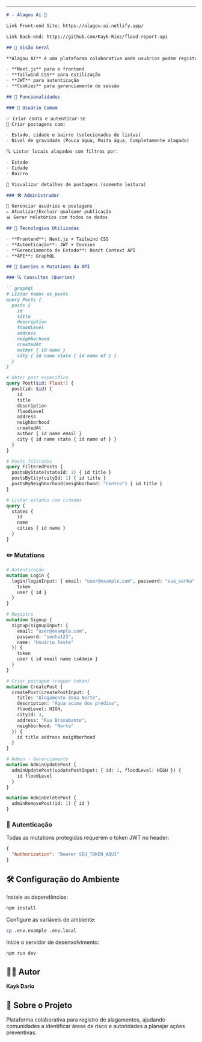 
---

````markdown
# - Alagou Aí 🚨

Link Front-end Site: https://alagou-ai.netlify.app/

Link Back-end: https://github.com/Kayk-Rios/flood-report-api 

## 📌 Visão Geral

**Alagou Aí** é uma plataforma colaborativa onde usuários podem registrar e visualizar pontos de alagamento em suas regiões. O sistema utiliza:

- **Next.js** para o frontend  
- **Tailwind CSS** para estilização  
- **JWT** para autenticação  
- **Cookies** para gerenciamento de sessão

## 🚀 Funcionalidades

### 👤 Usuário Comum

✅ Criar conta e autenticar-se  
📝 Criar postagens com:

- Estado, cidade e bairro (selecionados de listas)
- Nível de gravidade (Pouca água, Muita água, Completamente alagado)

🔍 Listar locais alagados com filtros por:

- Estado
- Cidade
- Bairro

👀 Visualizar detalhes de postagens (somente leitura)

### 🛠️ Administrador

👥 Gerenciar usuários e postagens  
✏️ Atualizar/Excluir qualquer publicação  
📊 Gerar relatórios com todos os dados

## 🔧 Tecnologias Utilizadas

- **Frontend**: Next.js + Tailwind CSS  
- **Autenticação**: JWT + Cookies  
- **Gerenciamento de Estado**: React Context API  
- **API**: GraphQL

## 📡 Queries e Mutations da API

### 🔍 Consultas (Queries)

```graphql
# Listar todos os posts
query Posts {
  posts {
    id
    title
    description
    floodLevel
    address
    neighborhood
    createdAt
    author { id name }
    city { id name state { id name uf } }
  }
}
````

```graphql
# Obter post específico
query Post($id: Float!) {
  post(id: $id) {
    id
    title
    description
    floodLevel
    address
    neighborhood
    createdAt
    author { id name email }
    city { id name state { id name uf } }
  }
}
```

```graphql
# Posts filtrados
query FilteredPosts {
  postsByState(stateId: 1) { id title }
  postsByCity(cityId: 1) { id title }
  postsByNeighborhood(neighborhood: "Centro") { id title }
}
```

```graphql
# Listar estados com cidades
query {
  states {
    id
    name
    cities { id name }
  }
}
```

### ✏️ Mutations

```graphql
# Autenticação
mutation Login {
  login(loginInput: { email: "user@example.com", password: "sua_senha" }) {
    token
    user { id }
  }
}
```

```graphql
# Registro
mutation Signup {
  signup(signupInput: {
    email: "user@example.com",
    password: "senha123",
    name: "Usuário Teste"
  }) {
    token
    user { id email name isAdmin }
  }
}
```

```graphql
# Criar postagem (requer token)
mutation CreatePost {
  createPost(createPostInput: {
    title: "Alagamento Zona Norte",
    description: "Água acima dos prédios",
    floodLevel: HIGH,
    cityId: 3,
    address: "Rua Brasabante",
    neighborhood: "Norte"
  }) {
    id title address neighborhood
  }
}
```

```graphql
# Admin - Gerenciamento
mutation AdminUpdatePost {
  adminUpdatePost(updatePostInput: { id: 1, floodLevel: HIGH }) {
    id floodLevel
  }
}
```

```graphql
mutation AdminDeletePost {
  adminRemovePost(id: 1) { id }
}
```

### 🔐 Autenticação

Todas as mutations protegidas requerem o token JWT no header:

```json
{
  "Authorization": "Bearer SEU_TOKEN_AQUI"
}
```

## 🛠️ Configuração do Ambiente

Instale as dependências:

```bash
npm install
```

Configure as variáveis de ambiente:

```bash
cp .env.example .env.local
```

Inicie o servidor de desenvolvimento:

```bash
npm run dev
```

## 🧑‍💻 Autor

**Kayk Dario**

## 🌊 Sobre o Projeto

Plataforma colaborativa para registro de alagamentos, ajudando comunidades a identificar áreas de risco e autoridades a planejar ações preventivas.

```
